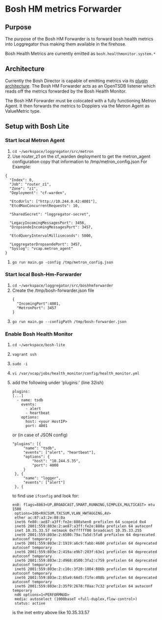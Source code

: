 # Bosh HM metrics Forwarder

## Purpose

The purpose of the Bosh HM Forwarder is to forward bosh health metrics into
Loggregator thus making them available in the firehose.

Bosh Health Metrics are currently emitted as `bosh.healthmonitor.system.*`

## Architecture

Currently the Bosh Director is capable of emitting metrics via its [plugin
architecture](http://bosh.io/docs/monitoring.html). The Bosh HM Forwarder acts
as an OpenTSDB listener which reads off the metrics forwarded by the
Bosh Health Monitor. 

The Bosh HM Forwarder must be colocated with a fully functioning Metron Agent.
It then forwards the metrics to Dopplers via the Metron Agent as ValueMetric
type.

## Setup with Bosh Lite

### Start local Metron Agent
1. `cd ~/workspace/loggregator/src/metron`
1. Use router_z1 on the cf_warden deployment to get the metron_agent configuration
   copy that information to /tmp/metron_config.json
   For Example:

  ```
  {
    "Index": 0,
    "Job": "router_z1",
    "Zone": "z1",
    "Deployment": "cf-warden",

    "EtcdUrls": ["http://10.244.0.42:4001"],
    "EtcdMaxConcurrentRequests": 10,

    "SharedSecret": "loggregator-secret",

    "LegacyIncomingMessagesPort": 3456,
    "DropsondeIncomingMessagesPort": 3457,

    "EtcdQueryIntervalMilliseconds": 5000,

    "LoggregatorDropsondePort": 3457,
    "Syslog": "vcap.metron_agent"
  }
  ```

1. `go run main.go -config /tmp/metron_config.json`

### Start local Bosh-Hm-Forwarder
1. `cd ~/workspace/loggregator/src/boshhmforwarder`
1. Create the /tmp/bosh-forwarder.json file
    ```
    {
      "IncomingPort":4001,
      "MetronPort": 3457
    }
    ```
1. `go run main.go --configPath /tmp/bosh-forwarder.json`

### Enable Bosh Health Monitor
1. `cd ~/workspace/bosh-lite`
1. `vagrant ssh`
1. `sudo -i`
1. `vi /var/vcap/jobs/health_monitor/config/health_monitor.yml`
1. add the following under 'plugins:' (line 32ish)
   ```
   plugins:
   [...]
     - name: tsdb
       events:
         - alert
         - heartbeat
       options:
         host: <your HostIP>
         port: 4001
   ```
   
   or (in case of JSON config)
   
   ```
   "plugins": [{
		"name": "tsdb",
		"events": ["alert", "heartbeat"],
		"options": {
			"host": "10.244.5.35",
			"port": 4000
		}
	}, {
		"name": "logger",
		"events": ["alert"]
	}, {
   ```

   to find <your HostIP> use `ifconfig` and look for:

   ```
   en0: flags=8863<UP,BROADCAST,SMART,RUNNING,SIMPLEX,MULTICAST> mtu 1500
    options=10b<RXCSUM,TXCSUM,VLAN_HWTAGGING,AV>
    ether ac:87:a3:2e:88:0a
    inet6 fe80::ae87:a3ff:fe2e:880a%en0 prefixlen 64 scopeid 0x4
    inet6 2001:559:803e:2:ae87:a3ff:fe2e:880a prefixlen 64 autoconf
    inet 10.35.33.57 netmask 0xffffff00 broadcast 10.35.33.255
    inet6 2001:559:803e:2:6580:79a:7a5d:5fa8 prefixlen 64 deprecated autoconf temporary
    inet6 2001:559:803e:2:1919:a6c9:fabb:4600 prefixlen 64 deprecated autoconf temporary
    inet6 2001:559:803e:2:419a:e9b7:203f:63e1 prefixlen 64 deprecated autoconf temporary
    inet6 2001:559:803e:2:d968:8500:3fa2:c759 prefixlen 64 deprecated autoconf temporary
    inet6 2001:559:803e:2:c10c:3f20:1804:886b prefixlen 64 deprecated autoconf temporary
    inet6 2001:559:803e:2:65a9:66d5:f1fe:408b prefixlen 64 deprecated autoconf temporary
    inet6 2001:559:803e:2:35f9:2678:f0aa:7c32 prefixlen 64 autoconf temporary
    nd6 options=1<PERFORMNUD>
    media: autoselect (1000baseT <full-duplex,flow-control>)
    status: active
   ```

   <your HostIP> is the inet entry above like 10.35.33.57
